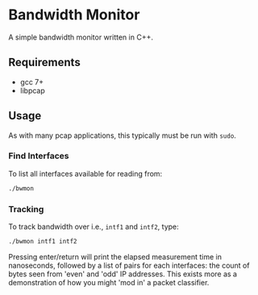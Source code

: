 # Bandwidth Monitor
A simple bandwidth monitor written in C++.

## Requirements
* gcc 7+
* libpcap

## Usage

As with many pcap applications, this typically must be run with `sudo`.

### Find Interfaces
To list all interfaces available for reading from:

```sh
./bwmon
```

### Tracking
To track bandwidth over i.e., `intf1` and `intf2`, type:

```sh
./bwmon intf1 intf2
```

Pressing enter/return will print the elapsed measurement time in nanoseconds, followed by a list of pairs for each interfaces: the count of bytes seen from 'even' and 'odd' IP addresses.
This exists more as a demonstration of how you might 'mod in' a packet classifier.